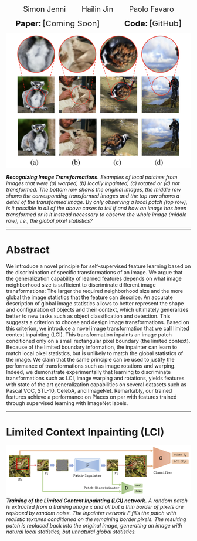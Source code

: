 <p align="center">
  <a href="https://sjenni.github.io" style="font-size: 20px; text-decoration: none">Simon Jenni</a> 
  &nbsp; &nbsp; &nbsp; &nbsp; &nbsp; 
  <a href="https://sites.google.com/view/hailinjin" style="font-size: 20px; text-decoration: none">Hailin Jin</a> 
  &nbsp; &nbsp; &nbsp; &nbsp; &nbsp; 
  <a href="http://www.cvg.unibe.ch/people/favaro" style="font-size: 20px; text-decoration: none">Paolo Favaro</a>
</p>


<p align="center">
<b style="font-size: 22px">Paper:</b> <a href="https://sjenni.github.io/LCI/" style="font-size: 22px; text-decoration: none">[Coming Soon]</a> &nbsp; &nbsp; &nbsp; &nbsp; &nbsp; &nbsp; &nbsp; &nbsp; <b style="font-size: 22px">Code:</b> <a href="https://github.com/sjenni/LCI" style="font-size: 22px; text-decoration: none">[GitHub]</a>
</p>
  

<p align="center">
    <img src="assets/Fig1.png" width="600">
</p>

***Recognizing Image Transformations.*** *Examples of local patches from images that were (a) warped, (b) locally inpainted,  (c) rotated or (d) not transformed.  The bottom row shows the original images, the middle row shows the corresponding transformed images and the top row shows a detail of the transformed image.  By only observing a local patch (top row), is it possible in all of the above cases to tell if and how an image has been transformed or is it instead necessary  to  observe  the  whole  image  (middle  row), i.e., the global pixel statistics?*


___


# Abstract

We introduce a novel principle for self-supervised feature learning based on the discrimination of specific transformations of an image. 
We argue that the generalization capability of learned features depends on what image neighborhood size is sufficient to discriminate different image transformations: The larger the required neighborhood size and the more global the image statistics that the feature can describe. An accurate description of global image statistics allows to better represent the shape and configuration of objects and their context, which ultimately generalizes better to new tasks such as object classification and detection.
This suggests a criterion to choose and design image transformations. 
Based on this criterion, we introduce a novel image transformation that we call limited context inpainting (LCI).
This transformation inpaints an image patch conditioned only on a small rectangular pixel boundary (the limited context). Because of the limited boundary information, the inpainter can learn to match local pixel statistics, but is unlikely to match the global statistics of the image.
We claim that the same principle can be used to justify the performance of transformations such as image rotations and warping.
Indeed, we demonstrate experimentally that learning to discriminate transformations such as LCI, image warping and rotations, yields features with state of the art generalization capabilities on several datasets such as Pascal VOC, STL-10, CelebA, and ImageNet. Remarkably, our trained features achieve a performance on Places on par with features trained through supervised learning with ImageNet labels.


___


# Limited Context Inpainting (LCI)

![Model](assets/model_LCI.png)
***Training of the Limited Context Inpainting (LCI) network.*** *A random patch is extracted from a training image x and all but a thin border of pixels are replaced by random noise.  The inpainter network F fills the patch with realistic textures conditioned on the remaining border pixels. The resulting patch is replaced back into the original image, generating an image with natural local statistics, but unnatural global statistics.*


